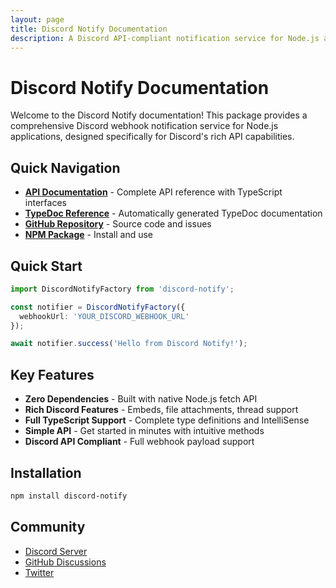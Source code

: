 ```yaml
---
layout: page
title: Discord Notify Documentation
description: A Discord API-compliant notification service for Node.js applications
---
```


# Discord Notify Documentation

Welcome to the Discord Notify documentation! This package provides a comprehensive Discord webhook notification service for Node.js applications, designed specifically for Discord's rich API capabilities.

## Quick Navigation

- **[API Documentation](API.md)** - Complete API reference with TypeScript interfaces
- **[TypeDoc Reference](api/)** - Automatically generated TypeDoc documentation
- **[GitHub Repository](https://github.com/Devlander-Software/discord-notify)** - Source code and issues
- **[NPM Package](https://www.npmjs.com/package/discord-notify)** - Install and use

## Quick Start

```typescript
import DiscordNotifyFactory from 'discord-notify';

const notifier = DiscordNotifyFactory({
  webhookUrl: 'YOUR_DISCORD_WEBHOOK_URL'
});

await notifier.success('Hello from Discord Notify!');
```

## Key Features

- **Zero Dependencies** - Built with native Node.js fetch API
- **Rich Discord Features** - Embeds, file attachments, thread support
- **Full TypeScript Support** - Complete type definitions and IntelliSense
- **Simple API** - Get started in minutes with intuitive methods
- **Discord API Compliant** - Full webhook payload support

## Installation

```bash
npm install discord-notify
```

## Community

- [Discord Server](https://bit.ly/devlander-discord-invite)
- [GitHub Discussions](https://github.com/orgs/Devlander-Software/discussions)
- [Twitter](https://bit.ly/landonwjohnson-on-twitter) 